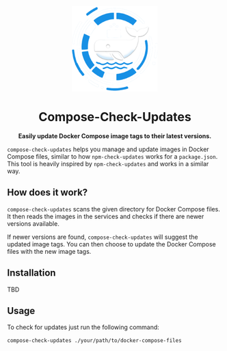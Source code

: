 <p align="center">
  <img src="./logo.png" alt="Beschrapi Logo" width="200">
</p>

<h1 align="center">Compose-Check-Updates</h1>

<p align="center">
  <strong>
Easily update Docker Compose image tags to their latest versions.
  </strong>
</p>

`compose-check-updates` helps you manage and update images in Docker Compose files, similar to how `npm-check-updates` works for a `package.json`. This tool is heavily inspired by `npm-check-updates` and works in a similar way.

## How does it work?

`compose-check-updates` scans the given directory for Docker Compose files. It then reads the images in the services and checks if there are newer versions available.

If newer versions are found, `compose-check-updates` will suggest the updated image tags. You can then choose to update the Docker Compose files with the new image tags.

## Installation

TBD

## Usage

To check for updates just run the following command:

```bash
compose-check-updates ./your/path/to/docker-compose-files
```